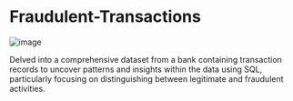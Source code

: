# Fraudulent-Transactions

![image](https://github.com/ChidimmaIdika/Fraudulent-Transactions/assets/137975543/3135895d-3989-43da-b7cb-a4a227eeab1c)

Delved into a comprehensive dataset from a bank containing transaction records to uncover patterns and insights within the data using SQL, particularly focusing on distinguishing between legitimate and fraudulent activities.
